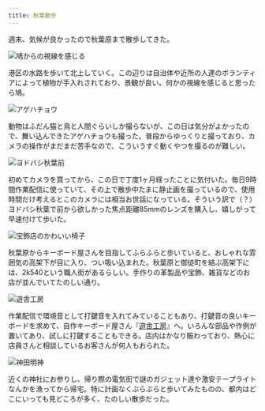```yaml
---
title: 秋葉散歩
---
```

週末、気候が良かったので秋葉原まで散歩してきた。

![](https://lh4.googleusercontent.com/r7c3lMT04nxVSTW2SmOVJpk6_9aetPgXbIWRCDpiaKcCUyYAc9eLFh7P1fh_oxlH2_pt1BC4aZ8k59wKBWUinlC3oS5TkrifB3_lQF8AEsZQ3GujZGYYEbhm2DCZ-A8iMCF7PPhjH1jXs4vmX7keNmg "鳩からの視線を感じる")

港区の水路を歩いて北上していく。この辺りは自治体や近所の人達のボランティアによって植物が手入れされており、景観が良い。何かの視線を感じると思ったら鳩。

![](https://lh5.googleusercontent.com/LLIJdqaWKbw9hxBvEevIfb9WSTmeGsTWp8jmYSuhFmd9ofpkjTu5xgKba_sKGoptowaFlyrM9FYQqfHYtoUy8NilHL_167sIhE3E8hc9eYeoLIDSmLfWA5z3GhTv2ma7rt9H6sJjbkqbvy0kA1AjTto "アゲハチョウ")

動物はふだん猫と鳥と人間ぐらいしか撮らないが、この日は気分がよかったので、舞い込んできたアゲハチョウも撮った。普段からゆっくりと撮っており、カメラの操作がまだまだ苦手なので、こういうすぐ動くやつを撮るのが難しい。

![](https://lh4.googleusercontent.com/C-u6WdbyTekt7CUiiep6ca999JXUjT5xIcRiWcfj7PIPUOcWWs1h41Aalw93HX86gfTybpl9XCzRtwS7aWD0RNyZP2DXzFG8Int79XPiUAAV1EoVblgBNgiAnYZgimYtpdvYO8fDEwXRCETeypXDPZQ "ヨドバシ秋葉前")

初めてカメラを買ってから、この日で丁度1ヶ月経ったことに気付いた。毎日9時間作業配信に使っていて、その上で散歩中たまに静止画を撮っているので、使用時間だけ考えるとこのカメラには相当お世話になっている。そういう訳で（？）ヨドバシ秋葉で前から欲しかった焦点距離85mmのレンズを購入し、嬉しがって早速付けて歩いた。

![](https://lh5.googleusercontent.com/UwLLdM4KCSSvZoe9d8JyxlKBm0aGNh22iITWeGXt23PSclAgtluBWVTUE8S2sns54gZW_VXjkQuco7bJkBD_x4wSgRXgHqpPaxrgv8VMwzhpS4NInuIdWRpL5YBANqfdFphK56XGCxamsIL--D6U578 "宝飾店のかわいい椅子")

秋葉原からキーボード屋さんを目指してふらふらと歩いていると、おしゃれな雰囲気の高架下が目に入り、つい吸い込まれた。秋葉原と御徒町を結ぶ高架下には、2k540という職人街があるらしい。手作りの革製品や宝飾、雑貨などのお店が並んでいてたのしい通り。

![](https://lh4.googleusercontent.com/Au56rwiTLTSKaFovQqVvPlY1WEI7AkAGq9itLPzGLsWudVhsvLBmJswOoi380rNQrH1hcUqsBZf_6i1Lq5Ap2OcYMZLNJNO15vnxwXPNZcvMPEyigYutVavwOXrhxT07m25Gkf6f05FGi6DjpcLpe-w "遊舎工房")

作業配信で環境音として打鍵音を入れてみていることもあり、打鍵音の良いキーボードを求めて、自作キーボード屋さん『[遊舎工房](https://yushakobo.jp/)』へ。いろんな部品や作例が置いてあり、試しに打鍵することもできる。店内はかなり賑わっており、熱心に店員さんと相談しているお客さんが何人もおられた。

![](https://lh3.googleusercontent.com/BRqvvYPPy3twRLt0ZAhDFTA5XIL80bqoAZ5Ec7GuU6kJIbXLbuhOvzjCSFz646I9QiKxsLBAVDX3oXrHL6jBzh3b7XJYrx6DqNJWwIO6fIK44psx1onjZiIczpYLYEzwONzWKASz-fGwRh243oricIQ "神田明神")

近くの神社にお参りし、帰り際の電気街で謎のガジェット達や激安テープライトなんかを漁ってから帰宅。特に計画なくぶらぶらと歩いてみたものの、都内はどこにいっても見どころが多く、たのしい散歩だった。
